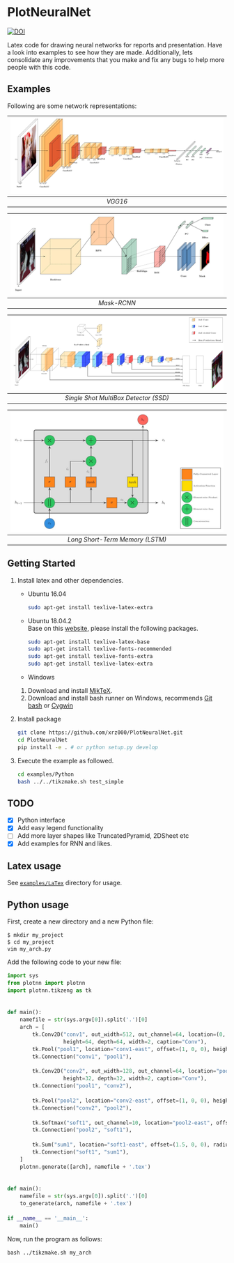 # PlotNeuralNet
[![DOI](https://zenodo.org/badge/DOI/10.5281/zenodo.2526396.svg)](https://doi.org/10.5281/zenodo.2526396)

Latex code for drawing neural networks for reports and presentation. Have a look into examples to see how they are made. Additionally, lets consolidate any improvements that you make and fix any bugs to help more people with this code.

## Examples

Following are some network representations:

|![vgg](./examples/Python/vgg.jpg)|
|:--:| 
| *VGG16* |

|![maskrcnn](./examples/Python/maskrcnn.jpg)|
|:--:| 
| *Mask-RCNN* |

|![lstm](./examples/Python/ssd.jpg)|
|:--:| 
| *Single Shot MultiBox Detector (SSD)* |

|![lstm](./examples/Python/lstm.jpg)|
|:--:| 
| *Long Short-Term Memory (LSTM)* |

## Getting Started
1. Install latex and other dependencies.
    * Ubuntu 16.04
        ``` bash
        sudo apt-get install texlive-latex-extra
        ```

    * Ubuntu 18.04.2  
    Base on this [website](https://gist.github.com/rain1024/98dd5e2c6c8c28f9ea9d), please install the following packages.
        ``` bash
        sudo apt-get install texlive-latex-base
        sudo apt-get install texlive-fonts-recommended
        sudo apt-get install texlive-fonts-extra
        sudo apt-get install texlive-latex-extra
        ```

    * Windows
    1. Download and install [MikTeX](https://miktex.org/download).
    2. Download and install bash runner on Windows, recommends [Git bash](https://git-scm.com/download/win) or [Cygwin](https://www.cygwin.com/)

2. Install package
    ``` bash
    git clone https://github.com/xrz000/PlotNeuralNet.git
    cd PlotNeuralNet
    pip install -e . # or python setup.py develop
    ```

2. Execute the example as followed.
    ``` bash
    cd examples/Python
    bash ../../tikzmake.sh test_simple
    ```

## TODO

- [X] Python interface
- [X] Add easy legend functionality
- [ ] Add more layer shapes like TruncatedPyramid, 2DSheet etc
- [X] Add examples for RNN and likes.

## Latex usage

See [`examples/LaTex`](examples/LaTex) directory for usage.

## Python usage

First, create a new directory and a new Python file:

    $ mkdir my_project
    $ cd my_project
    vim my_arch.py

Add the following code to your new file:

```python
import sys
from plotnn import plotnn
import plotnn.tikzeng as tk


def main():
    namefile = str(sys.argv[0]).split('.')[0]
    arch = [
        tk.Conv2D("conv1", out_width=512, out_channel=64, location=(0, 0, 0), offset=(0, 0, 0),
                  height=64, depth=64, width=2, caption="Conv"),
        tk.Pool("pool1", location="conv1-east", offset=(1, 0, 0), height=32, depth=32, width=2, caption="MaxPool"),
        tk.Connection("conv1", "pool1"),

        tk.Conv2D("conv2", out_width=128, out_channel=64, location="pool1-east", offset=(2, 0, 0),
                  height=32, depth=32, width=2, caption="Conv"),
        tk.Connection("pool1", "conv2"),

        tk.Pool("pool2", location="conv2-east", offset=(1, 0, 0), height=16, depth=16, width=2, caption="MaxPool"),
        tk.Connection("conv2", "pool2"),

        tk.Softmax("soft1", out_channel=10, location="pool2-east", offset=(3, 0, 0), height=16, depth=16, width=2, caption="Softmax"),
        tk.Connection("pool2", "soft1"),

        tk.Sum("sum1", location="soft1-east", offset=(1.5, 0, 0), radius=2.5, opacity=0.6),
        tk.Connection("soft1", "sum1"),
    ]
    plotnn.generate([arch], namefile + '.tex')


def main():
    namefile = str(sys.argv[0]).split('.')[0]
    to_generate(arch, namefile + '.tex')

if __name__ == '__main__':
    main()
```

Now, run the program as follows:

    bash ../tikzmake.sh my_arch
